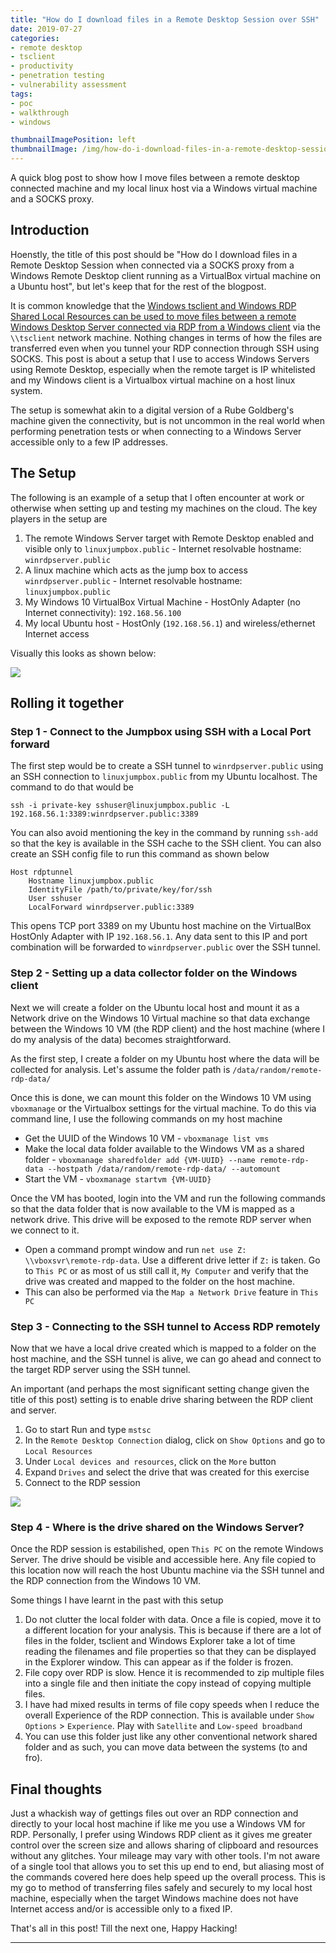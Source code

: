 ```yaml
---
title: "How do I download files in a Remote Desktop Session over SSH"
date: 2019-07-27
categories:
- remote desktop
- tsclient
- productivity
- penetration testing
- vulnerability assessment
tags:
- poc
- walkthrough
- windows

thumbnailImagePosition: left
thumbnailImage: /img/how-do-i-download-files-in-a-remote-desktop-session/1.png
---
```


A quick blog post to show how I move files between a remote desktop connected machine and my local linux host via a Windows virtual machine and a SOCKS proxy.

<!--more-->

## Introduction

Hoenstly, the title of this post should be "How do I download files in a Remote Desktop Session when connected via a SOCKS proxy from a Windows Remote Desktop client running as a VirtualBox virtual machine on a Ubuntu host", but let's keep that for the rest of the blogpost.

It is common knowledge that the [Windows tsclient and Windows RDP Shared Local Resources can be used to move files between a remote Windows Desktop Server connected via RDP from a Windows client](https://blogs.msdn.microsoft.com/brendangrant/2009/02/17/the-most-useful-feature-of-remote-desktop-i-never-knew-about/) via the `\\tsclient` network machine. Nothing changes in terms of how the files are transferred even when you tunnel your RDP connection through SSH using SOCKS. This post is about a setup that I use to access Windows Servers using Remote Desktop, especially when the remote target is IP whitelisted and my Windows client is a Virtualbox virtual machine on a host linux system.

The setup is somewhat akin to a digital version of a Rube Goldberg's machine given the connectivity, but is not uncommon in the real world when performing penetration tests or when connecting to a Windows Server accessible only to a few IP addresses.

## The Setup

The following is an example of a setup that I often encounter at work or otherwise when setting up and testing my machines on the cloud. The key players in the setup are

1. The remote Windows Server target with Remote Desktop enabled and visible only to `linuxjumpbox.public` - Internet resolvable hostname: `winrdpserver.public`
2. A linux machine which acts as the jump box to access `winrdpserver.public` - Internet resolvable hostname: `linuxjumpbox.public`
3. My Windows 10 VirtualBox Virtual Machine - HostOnly Adapter (no Internet connectivity): `192.168.56.100`
4. My local Ubuntu host - HostOnly (`192.168.56.1`) and wireless/ethernet Internet access

Visually this looks as shown below:

![](/img/how-do-i-download-files-in-a-remote-desktop-session/2.png)


## Rolling it together

### Step 1 - Connect to the Jumpbox using SSH with a Local Port forward

The first step would be to create a SSH tunnel to `winrdpserver.public` using an SSH connection to `linuxjumpbox.public` from my Ubuntu localhost. The command to do that would be

`ssh -i private-key sshuser@linuxjumpbox.public -L 192.168.56.1:3389:winrdpserver.public:3389`

You can also avoid mentioning the key in the command by running `ssh-add` so that the key is available in the SSH cache to the SSH client. You can also create an SSH config file to run this command as shown below

```
Host rdptunnel
    Hostname linuxjumpbox.public
    IdentityFile /path/to/private/key/for/ssh
    User sshuser
    LocalForward winrdpserver.public:3389
```

This opens TCP port 3389 on my Ubuntu host machine on the VirtualBox HostOnly Adapter with IP `192.168.56.1`. Any data sent to this IP and port combination will be forwarded to `winrdpserver.public` over the SSH tunnel.

### Step 2 - Setting up a data collector folder on the Windows client

Next we will create a folder on the Ubuntu local host and mount it as a Network drive on the Windows 10 Virtual machine so that data exchange between the Windows 10 VM (the RDP client) and the host machine (where I do my analysis of the data) becomes straightforward.

As the first step, I create a folder on my Ubuntu host where the data will be collected for analysis. Let's assume the folder path is `/data/random/remote-rdp-data/`

Once this is done, we can mount this folder on the Windows 10 VM using `vboxmanage` or the Virtualbox settings for the virtual machine. To do this via command line, I use the following commands on my host machine

- Get the UUID of the Windows 10 VM - `vboxmanage list vms`
- Make the local data folder available to the Windows VM as a shared folder - `vboxmanage sharedfolder add {VM-UUID} --name remote-rdp-data --hostpath /data/random/remote-rdp-data/ --automount`
- Start the VM - `vboxmanage startvm {VM-UUID}`

Once the VM has booted, login into the VM and run the following commands so that the data folder that is now available to the VM is mapped as a network drive. This drive will be exposed to the remote RDP server when we connect to it.

- Open a command prompt window and run `net use Z: \\vboxsvr\remote-rdp-data`. Use a different drive letter if `Z:` is taken. Go to `This PC` or as most of us still call it, `My Computer` and verify that the drive was created and mapped to the folder on the host machine.
- This can also be performed via the `Map a Network Drive` feature in `This PC`

### Step 3 - Connecting to the SSH tunnel to Access RDP remotely

Now that we have a local drive created which is mapped to a folder on the host machine, and the SSH tunnel is alive, we can go ahead and connect to the target RDP server using the SSH tunnel.

An important (and perhaps the most significant setting change given the title of this post) setting is to enable drive sharing between the RDP client and server.

1. Go to start Run and type `mstsc`
2. In the `Remote Desktop Connection` dialog, click on `Show Options` and go to `Local Resources`
3. Under `Local devices and resources`, click on the `More` button
4. Expand `Drives` and select the drive that was created for this exercise
5. Connect to the RDP session

![](/img/how-do-i-download-files-in-a-remote-desktop-session/3.png)


### Step 4 - Where is the drive shared on the Windows Server?

Once the RDP session is estabilished, open `This PC` on the remote Windows Server. The drive should be visible and accessible here. Any file copied to this location now will reach the host Ubuntu machine via the SSH tunnel and the RDP connection from the Windows 10 VM. 

Some things I have learnt in the past with this setup

1. Do not clutter the local folder with data. Once a file is copied, move it to a different location for your analysis. This is because if there are a lot of files in the folder, tsclient and Windows Explorer take a lot of time reading the filenames and file properties so that they can be displayed in the Explorer window. This can appear as if the folder is frozen.
2. File copy over RDP is slow. Hence it is recommended to zip multiple files into a single file and then initiate the copy instead of copying multiple files.
3. I have had mixed results in terms of file copy speeds when I reduce the overall Experience of the RDP connection. This is available under `Show Options` > `Experience`. Play with `Satellite` and `Low-speed broadband`
4. You can use this folder just like any other conventional network shared folder and as such, you can move data between the systems (to and fro).

## Final thoughts

Just a whackish way of gettings files out over an RDP connection and directly to your local host machine if like me you use a Windows VM for RDP. Personally, I prefer using Windows RDP client as it gives me greater control over the screen size and allows sharing of clipboard and resources without any glitches. Your mileage may vary with other tools. I'm not aware of a single tool that allows you to set this up end to end, but aliasing most of the commands covered here does help speed up the overall process. This is my go to method of transferring files safely and securely to my local host machine, especially when the target Windows machine does not have Internet access and/or is accessible only to a fixed IP.

That's all in this post! Till the next one, Happy Hacking!

---